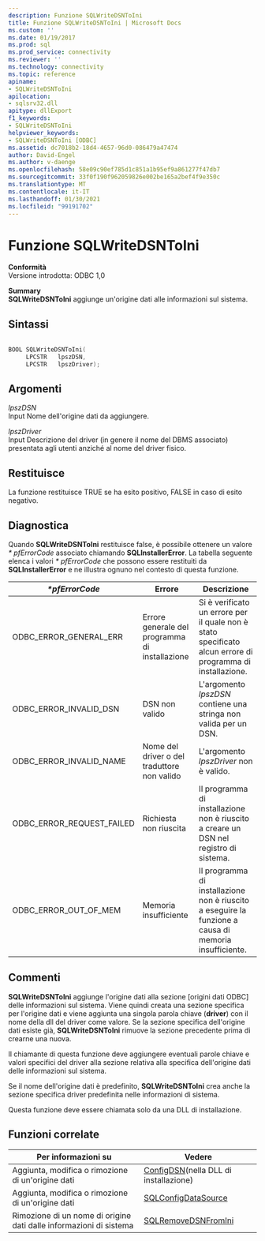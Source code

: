 ```yaml
---
description: Funzione SQLWriteDSNToIni
title: Funzione SQLWriteDSNToIni | Microsoft Docs
ms.custom: ''
ms.date: 01/19/2017
ms.prod: sql
ms.prod_service: connectivity
ms.reviewer: ''
ms.technology: connectivity
ms.topic: reference
apiname:
- SQLWriteDSNToIni
apilocation:
- sqlsrv32.dll
apitype: dllExport
f1_keywords:
- SQLWriteDSNToIni
helpviewer_keywords:
- SQLWriteDSNToIni [ODBC]
ms.assetid: dc7018b2-18d4-4657-96d0-086479a47474
author: David-Engel
ms.author: v-daenge
ms.openlocfilehash: 58e09c90ef785d1c851a1b95ef9a861277f47db7
ms.sourcegitcommit: 33f0f190f962059826e002be165a2bef4f9e350c
ms.translationtype: MT
ms.contentlocale: it-IT
ms.lasthandoff: 01/30/2021
ms.locfileid: "99191702"
---
```

# <a name="sqlwritedsntoini-function"></a>Funzione SQLWriteDSNToIni
**Conformità**  
 Versione introdotta: ODBC 1,0  
  
 **Summary**  
 **SQLWriteDSNToIni** aggiunge un'origine dati alle informazioni sul sistema.  
  
## <a name="syntax"></a>Sintassi  
  
```cpp  
  
BOOL SQLWriteDSNToIni(  
     LPCSTR   lpszDSN,  
     LPCSTR   lpszDriver);  
```  
  
## <a name="arguments"></a>Argomenti  
 *lpszDSN*  
 Input Nome dell'origine dati da aggiungere.  
  
 *lpszDriver*  
 Input Descrizione del driver (in genere il nome del DBMS associato) presentata agli utenti anziché al nome del driver fisico.  
  
## <a name="returns"></a>Restituisce  
 La funzione restituisce TRUE se ha esito positivo, FALSE in caso di esito negativo.  
  
## <a name="diagnostics"></a>Diagnostica  
 Quando **SQLWriteDSNToIni** restituisce false, è possibile ottenere un valore *\* pfErrorCode* associato chiamando **SQLInstallerError**. La tabella seguente elenca i valori *\* pfErrorCode* che possono essere restituiti da **SQLInstallerError** e ne illustra ognuno nel contesto di questa funzione.  
  
|*\*pfErrorCode*|Errore|Descrizione|  
|---------------------|-----------|-----------------|  
|ODBC_ERROR_GENERAL_ERR|Errore generale del programma di installazione|Si è verificato un errore per il quale non è stato specificato alcun errore di programma di installazione.|  
|ODBC_ERROR_INVALID_DSN|DSN non valido|L'argomento *lpszDSN* contiene una stringa non valida per un DSN.|  
|ODBC_ERROR_INVALID_NAME|Nome del driver o del traduttore non valido|L'argomento *lpszDriver* non è valido.|  
|ODBC_ERROR_REQUEST_FAILED|Richiesta non riuscita|Il programma di installazione non è riuscito a creare un DSN nel registro di sistema.|  
|ODBC_ERROR_OUT_OF_MEM|Memoria insufficiente|Il programma di installazione non è riuscito a eseguire la funzione a causa di memoria insufficiente.|  
  
## <a name="comments"></a>Commenti  
 **SQLWriteDSNToIni** aggiunge l'origine dati alla sezione [origini dati ODBC] delle informazioni sul sistema. Viene quindi creata una sezione specifica per l'origine dati e viene aggiunta una singola parola chiave (**driver**) con il nome della dll del driver come valore. Se la sezione specifica dell'origine dati esiste già, **SQLWriteDSNToIni** rimuove la sezione precedente prima di crearne una nuova.  
  
 Il chiamante di questa funzione deve aggiungere eventuali parole chiave e valori specifici del driver alla sezione relativa alla specifica dell'origine dati delle informazioni sul sistema.  
  
 Se il nome dell'origine dati è predefinito, **SQLWriteDSNToIni** crea anche la sezione specifica driver predefinita nelle informazioni di sistema.  
  
 Questa funzione deve essere chiamata solo da una DLL di installazione.  
  
## <a name="related-functions"></a>Funzioni correlate  
  
|Per informazioni su|Vedere|  
|---------------------------|---------|  
|Aggiunta, modifica o rimozione di un'origine dati|[ConfigDSN](../../../odbc/reference/syntax/configdsn-function.md)(nella DLL di installazione)|  
|Aggiunta, modifica o rimozione di un'origine dati|[SQLConfigDataSource](../../../odbc/reference/syntax/sqlconfigdatasource-function.md)|  
|Rimozione di un nome di origine dati dalle informazioni di sistema|[SQLRemoveDSNFromIni](../../../odbc/reference/syntax/sqlremovedsnfromini-function.md)|
